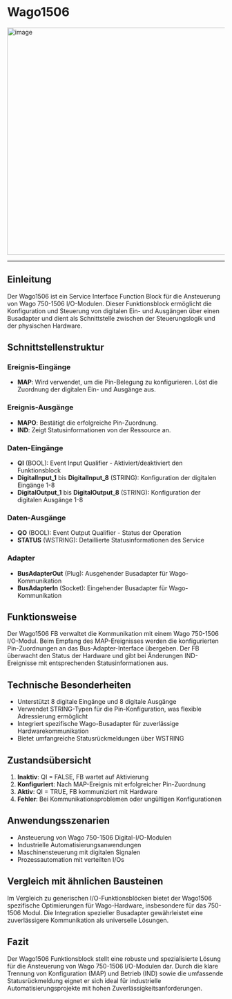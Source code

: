 # Wago1506

<img width="1138" height="525" alt="image" src="https://github.com/user-attachments/assets/b92a558c-dc04-42cc-aeea-3dd3b432fdee" />

* * * * * * * * * *

## Einleitung
Der Wago1506 ist ein Service Interface Function Block für die Ansteuerung von Wago 750-1506 I/O-Modulen. Dieser Funktionsblock ermöglicht die Konfiguration und Steuerung von digitalen Ein- und Ausgängen über einen Busadapter und dient als Schnittstelle zwischen der Steuerungslogik und der physischen Hardware.

## Schnittstellenstruktur

### **Ereignis-Eingänge**
- **MAP**: Wird verwendet, um die Pin-Belegung zu konfigurieren. Löst die Zuordnung der digitalen Ein- und Ausgänge aus.

### **Ereignis-Ausgänge**
- **MAPO**: Bestätigt die erfolgreiche Pin-Zuordnung.
- **IND**: Zeigt Statusinformationen von der Ressource an.

### **Daten-Eingänge**
- **QI** (BOOL): Event Input Qualifier - Aktiviert/deaktiviert den Funktionsblock
- **DigitalInput_1** bis **DigitalInput_8** (STRING): Konfiguration der digitalen Eingänge 1-8
- **DigitalOutput_1** bis **DigitalOutput_8** (STRING): Konfiguration der digitalen Ausgänge 1-8

### **Daten-Ausgänge**
- **QO** (BOOL): Event Output Qualifier - Status der Operation
- **STATUS** (WSTRING): Detaillierte Statusinformationen des Service

### **Adapter**
- **BusAdapterOut** (Plug): Ausgehender Busadapter für Wago-Kommunikation
- **BusAdapterIn** (Socket): Eingehender Busadapter für Wago-Kommunikation

## Funktionsweise
Der Wago1506 FB verwaltet die Kommunikation mit einem Wago 750-1506 I/O-Modul. Beim Empfang des MAP-Ereignisses werden die konfigurierten Pin-Zuordnungen an das Bus-Adapter-Interface übergeben. Der FB überwacht den Status der Hardware und gibt bei Änderungen IND-Ereignisse mit entsprechenden Statusinformationen aus.

## Technische Besonderheiten
- Unterstützt 8 digitale Eingänge und 8 digitale Ausgänge
- Verwendet STRING-Typen für die Pin-Konfiguration, was flexible Adressierung ermöglicht
- Integriert spezifische Wago-Busadapter für zuverlässige Hardwarekommunikation
- Bietet umfangreiche Statusrückmeldungen über WSTRING

## Zustandsübersicht
1. **Inaktiv**: QI = FALSE, FB wartet auf Aktivierung
2. **Konfiguriert**: Nach MAP-Ereignis mit erfolgreicher Pin-Zuordnung
3. **Aktiv**: QI = TRUE, FB kommuniziert mit Hardware
4. **Fehler**: Bei Kommunikationsproblemen oder ungültigen Konfigurationen

## Anwendungsszenarien
- Ansteuerung von Wago 750-1506 Digital-I/O-Modulen
- Industrielle Automatisierungsanwendungen
- Maschinensteuerung mit digitalen Signalen
- Prozessautomation mit verteilten I/Os

## Vergleich mit ähnlichen Bausteinen
Im Vergleich zu generischen I/O-Funktionsblöcken bietet der Wago1506 spezifische Optimierungen für Wago-Hardware, insbesondere für das 750-1506 Modul. Die Integration spezieller Busadapter gewährleistet eine zuverlässigere Kommunikation als universelle Lösungen.

## Fazit
Der Wago1506 Funktionsblock stellt eine robuste und spezialisierte Lösung für die Ansteuerung von Wago 750-1506 I/O-Modulen dar. Durch die klare Trennung von Konfiguration (MAP) und Betrieb (IND) sowie die umfassende Statusrückmeldung eignet er sich ideal für industrielle Automatisierungsprojekte mit hohen Zuverlässigkeitsanforderungen.
